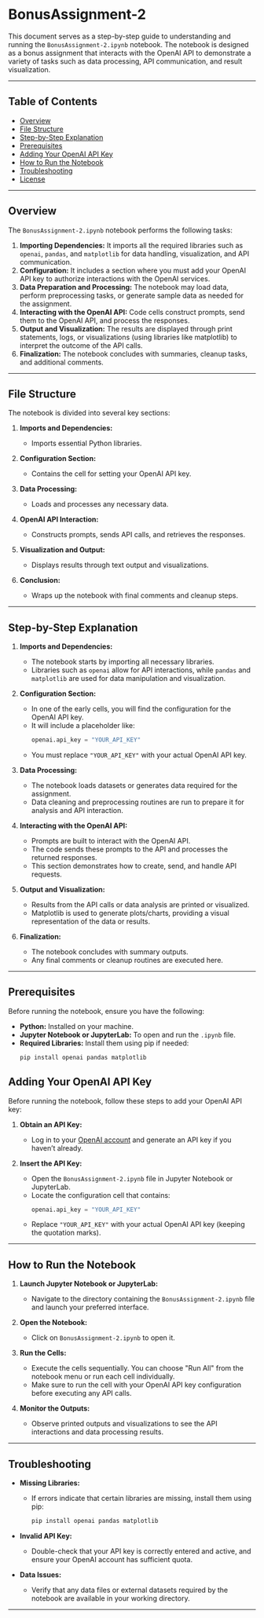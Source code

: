 # BonusAssignment-2

This document serves as a step-by-step guide to understanding and running the `BonusAssignment-2.ipynb` notebook. The notebook is designed as a bonus assignment that interacts with the OpenAI API to demonstrate a variety of tasks such as data processing, API communication, and result visualization.

---

## Table of Contents

- [Overview](#overview)
- [File Structure](#file-structure)
- [Step-by-Step Explanation](#step-by-step-explanation)
- [Prerequisites](#prerequisites)
- [Adding Your OpenAI API Key](#adding-your-openai-api-key)
- [How to Run the Notebook](#how-to-run-the-notebook)
- [Troubleshooting](#troubleshooting)
- [License](#license)

---

## Overview

The `BonusAssignment-2.ipynb` notebook performs the following tasks:

1. **Importing Dependencies:** It imports all the required libraries such as `openai`, `pandas`, and `matplotlib` for data handling, visualization, and API communication.
2. **Configuration:** It includes a section where you must add your OpenAI API key to authorize interactions with the OpenAI services.
3. **Data Preparation and Processing:** The notebook may load data, perform preprocessing tasks, or generate sample data as needed for the assignment.
4. **Interacting with the OpenAI API:** Code cells construct prompts, send them to the OpenAI API, and process the responses.
5. **Output and Visualization:** The results are displayed through print statements, logs, or visualizations (using libraries like matplotlib) to interpret the outcome of the API calls.
6. **Finalization:** The notebook concludes with summaries, cleanup tasks, and additional comments.

---

## File Structure

The notebook is divided into several key sections:

1. **Imports and Dependencies:**
   - Imports essential Python libraries.
   
2. **Configuration Section:**
   - Contains the cell for setting your OpenAI API key.
   
3. **Data Processing:**
   - Loads and processes any necessary data.
   
4. **OpenAI API Interaction:**
   - Constructs prompts, sends API calls, and retrieves the responses.
   
5. **Visualization and Output:**
   - Displays results through text output and visualizations.
   
6. **Conclusion:**
   - Wraps up the notebook with final comments and cleanup steps.

---

## Step-by-Step Explanation

1. **Imports and Dependencies:**
   - The notebook starts by importing all necessary libraries.
   - Libraries such as `openai` allow for API interactions, while `pandas` and `matplotlib` are used for data manipulation and visualization.

2. **Configuration Section:**
   - In one of the early cells, you will find the configuration for the OpenAI API key.
   - It will include a placeholder like:
     ```python
     openai.api_key = "YOUR_API_KEY"
     ```
   - You must replace `"YOUR_API_KEY"` with your actual OpenAI API key.

3. **Data Processing:**
   - The notebook loads datasets or generates data required for the assignment.
   - Data cleaning and preprocessing routines are run to prepare it for analysis and API interaction.

4. **Interacting with the OpenAI API:**
   - Prompts are built to interact with the OpenAI API.
   - The code sends these prompts to the API and processes the returned responses.
   - This section demonstrates how to create, send, and handle API requests.

5. **Output and Visualization:**
   - Results from the API calls or data analysis are printed or visualized.
   - Matplotlib is used to generate plots/charts, providing a visual representation of the data or results.

6. **Finalization:**
   - The notebook concludes with summary outputs.
   - Any final comments or cleanup routines are executed here.

---

## Prerequisites

Before running the notebook, ensure you have the following:

- **Python:** Installed on your machine.
- **Jupyter Notebook or JupyterLab:** To open and run the `.ipynb` file.
- **Required Libraries:** Install them using pip if needed:
  ```bash
  pip install openai pandas matplotlib

## Adding Your OpenAI API Key

Before running the notebook, follow these steps to add your OpenAI API key:

1. **Obtain an API Key:**
   - Log in to your [OpenAI account](https://openai.com) and generate an API key if you haven’t already.
   
2. **Insert the API Key:**
   - Open the `BonusAssignment-2.ipynb` file in Jupyter Notebook or JupyterLab.
   - Locate the configuration cell that contains:
     ```python
     openai.api_key = "YOUR_API_KEY"
     ```
   - Replace `"YOUR_API_KEY"` with your actual OpenAI API key (keeping the quotation marks).

---

## How to Run the Notebook

1. **Launch Jupyter Notebook or JupyterLab:**
   - Navigate to the directory containing the `BonusAssignment-2.ipynb` file and launch your preferred interface.

2. **Open the Notebook:**
   - Click on `BonusAssignment-2.ipynb` to open it.

3. **Run the Cells:**
   - Execute the cells sequentially. You can choose "Run All" from the notebook menu or run each cell individually.
   - Make sure to run the cell with your OpenAI API key configuration before executing any API calls.

4. **Monitor the Outputs:**
   - Observe printed outputs and visualizations to see the API interactions and data processing results.

---

## Troubleshooting

- **Missing Libraries:**
  - If errors indicate that certain libraries are missing, install them using pip:
    ```bash
    pip install openai pandas matplotlib
    ```

- **Invalid API Key:**
  - Double-check that your API key is correctly entered and active, and ensure your OpenAI account has sufficient quota.

- **Data Issues:**
  - Verify that any data files or external datasets required by the notebook are available in your working directory.

---

